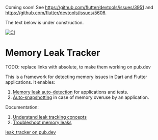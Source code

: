 
Coming soon! See https://github.com/flutter/devtools/issues/3951 and https://github.com/flutter/devtools/issues/5606.

The text below is under construction.

[![CI](https://github.com/dart-lang/leak_tracker/actions/workflows/ci.yaml/badge.svg)](https://github.com/dart-lang/leak_tracker/actions/workflows/ci.yaml)

# Memory Leak Tracker

TODO: replace links with absolute, to make them working on pub.dev

This is a framework for detecting memory issues in Dart and Flutter applications. It enables:

1. [Memory leak auto-detection](doc/DETECT.md) for applications and tests.
2. [Auto-snapshotting](doc/AUTOSNAPSHOT.md) in case of memory overuse
by an application.

Documentation:
1. [Understand leak tracking concepts](doc/CONCEPTS.md)
2. [Troubleshoot memory leaks](doc/TROUBLESHOOT.md)

[leak_tracker on pub.dev](https://pub.dev/packages/leak_tracker)

